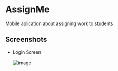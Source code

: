 # AssignMe

Mobile aplication about assigning work to students

Screenshots
---
* Login Screen <br /><br />
![image](https://user-images.githubusercontent.com/68333165/136694932-b8dec640-62e4-4790-b8c2-f9f64f58477e.png)
